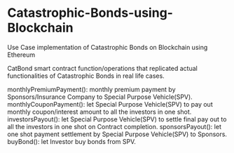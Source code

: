 # Catastrophic-Bonds-using-Blockchain
Use Case implementation of Catastrophic Bonds on Blockchain using Ethereum 

CatBond smart contract function/operations that replicated actual functionalities of Catastrophic Bonds in real life cases.

monthlyPremiumPayment(): monthly premium payment by Sponsors/Insurance Company to Special Purpose Vehicle(SPV).
monthlyCouponPayment(): let Special Purpose Vehicle(SPV) to pay out monthly coupon/interest amount to all the investors in one shot.
investorsPayout(): let Special Purpose Vehicle(SPV) to settle final pay out to all the investors in one shot on Contract completion.
sponsorsPayout(): let one shot payment settlement by Special Purpose Vehicle(SPV) to Sponsors.
buyBond(): let Investor buy bonds from SPV.
